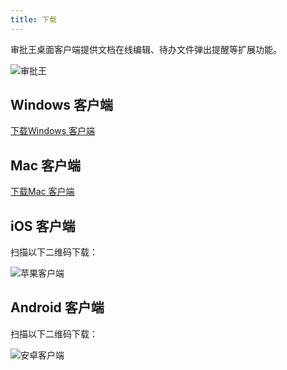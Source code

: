 ```yaml
---
title: 下载
---
```


审批王桌面客户端提供文档在线编辑、待办文件弹出提醒等扩展功能。

![审批王](/assets/products/workflow.png)

## Windows 客户端

[下载Windows 客户端](http://oss.steedos.com/apps/messenger/desktop/4.3.1/messenger-setup-4.3.1-win.exe)

## Mac 客户端

[下载Mac 客户端](http://oss.steedos.com/apps/messenger/desktop/4.3.1/messenger-4.3.1-mac.dmg)

## iOS 客户端

扫描以下二维码下载：

![苹果客户端](/assets/workflow/download-ios.png)

## Android 客户端

扫描以下二维码下载：

![安卓客户端](/assets/workflow/download-android.png)